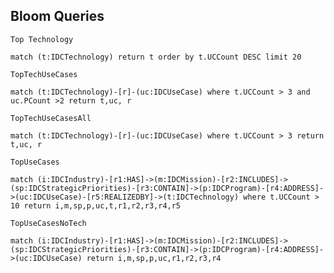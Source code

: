


## Bloom Queries

`Top Technology`

~~~
match (t:IDCTechnology) return t order by t.UCCount DESC limit 20
~~~

`TopTechUseCases`
~~~
match (t:IDCTechnology)-[r]-(uc:IDCUseCase) where t.UCCount > 3 and uc.PCount >2 return t,uc, r
~~~

`TopTechUseCasesAll`
~~~
match (t:IDCTechnology)-[r]-(uc:IDCUseCase) where t.UCCount > 3 return t,uc, r
~~~

`TopUseCases`

~~~
match (i:IDCIndustry)-[r1:HAS]->(m:IDCMission)-[r2:INCLUDES]->(sp:IDCStrategicPriorities)-[r3:CONTAIN]->(p:IDCProgram)-[r4:ADDRESS]->(uc:IDCUseCase)-[r5:REALIZEDBY]->(t:IDCTechnology) where t.UCCount > 10 return i,m,sp,p,uc,t,r1,r2,r3,r4,r5
~~~

`TopUseCasesNoTech`
~~~
match (i:IDCIndustry)-[r1:HAS]->(m:IDCMission)-[r2:INCLUDES]->(sp:IDCStrategicPriorities)-[r3:CONTAIN]->(p:IDCProgram)-[r4:ADDRESS]->(uc:IDCUseCase) return i,m,sp,p,uc,r1,r2,r3,r4
~~~